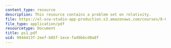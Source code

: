 ```yaml
---
content_type: resource
description: This resource contains a problem set on relativity.
file: https://ol-ocw-studio-app-production.s3.amazonaws.com/courses/8-033-relativity-fall-2006/9044413f2eefb85f1ecefa49bbcd0a8f_ps1.pdf
file_type: application/pdf
resourcetype: Document
title: ps1.pdf
uid: 9044413f-2eef-b85f-1ece-fa49bbcd0a8f
---
```

